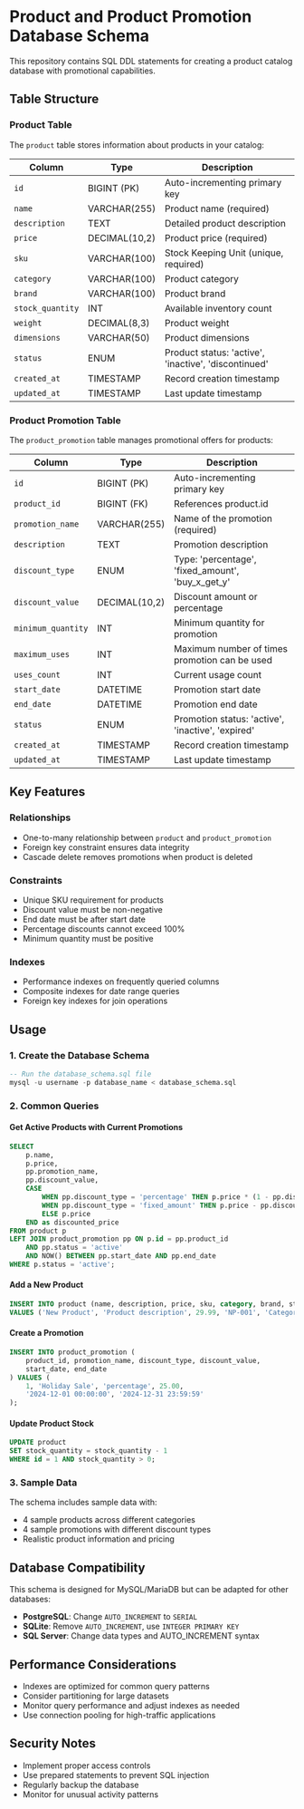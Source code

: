 # Product and Product Promotion Database Schema

This repository contains SQL DDL statements for creating a product catalog database with promotional capabilities.

## Table Structure

### Product Table
The `product` table stores information about products in your catalog:

| Column | Type | Description |
|--------|------|-------------|
| `id` | BIGINT (PK) | Auto-incrementing primary key |
| `name` | VARCHAR(255) | Product name (required) |
| `description` | TEXT | Detailed product description |
| `price` | DECIMAL(10,2) | Product price (required) |
| `sku` | VARCHAR(100) | Stock Keeping Unit (unique, required) |
| `category` | VARCHAR(100) | Product category |
| `brand` | VARCHAR(100) | Product brand |
| `stock_quantity` | INT | Available inventory count |
| `weight` | DECIMAL(8,3) | Product weight |
| `dimensions` | VARCHAR(50) | Product dimensions |
| `status` | ENUM | Product status: 'active', 'inactive', 'discontinued' |
| `created_at` | TIMESTAMP | Record creation timestamp |
| `updated_at` | TIMESTAMP | Last update timestamp |

### Product Promotion Table
The `product_promotion` table manages promotional offers for products:

| Column | Type | Description |
|--------|------|-------------|
| `id` | BIGINT (PK) | Auto-incrementing primary key |
| `product_id` | BIGINT (FK) | References product.id |
| `promotion_name` | VARCHAR(255) | Name of the promotion (required) |
| `description` | TEXT | Promotion description |
| `discount_type` | ENUM | Type: 'percentage', 'fixed_amount', 'buy_x_get_y' |
| `discount_value` | DECIMAL(10,2) | Discount amount or percentage |
| `minimum_quantity` | INT | Minimum quantity for promotion |
| `maximum_uses` | INT | Maximum number of times promotion can be used |
| `uses_count` | INT | Current usage count |
| `start_date` | DATETIME | Promotion start date |
| `end_date` | DATETIME | Promotion end date |
| `status` | ENUM | Promotion status: 'active', 'inactive', 'expired' |
| `created_at` | TIMESTAMP | Record creation timestamp |
| `updated_at` | TIMESTAMP | Last update timestamp |

## Key Features

### Relationships
- One-to-many relationship between `product` and `product_promotion`
- Foreign key constraint ensures data integrity
- Cascade delete removes promotions when product is deleted

### Constraints
- Unique SKU requirement for products
- Discount value must be non-negative
- End date must be after start date
- Percentage discounts cannot exceed 100%
- Minimum quantity must be positive

### Indexes
- Performance indexes on frequently queried columns
- Composite indexes for date range queries
- Foreign key indexes for join operations

## Usage

### 1. Create the Database Schema
```sql
-- Run the database_schema.sql file
mysql -u username -p database_name < database_schema.sql
```

### 2. Common Queries

#### Get Active Products with Current Promotions
```sql
SELECT 
    p.name,
    p.price,
    pp.promotion_name,
    pp.discount_value,
    CASE 
        WHEN pp.discount_type = 'percentage' THEN p.price * (1 - pp.discount_value/100)
        WHEN pp.discount_type = 'fixed_amount' THEN p.price - pp.discount_value
        ELSE p.price
    END as discounted_price
FROM product p
LEFT JOIN product_promotion pp ON p.id = pp.product_id 
    AND pp.status = 'active' 
    AND NOW() BETWEEN pp.start_date AND pp.end_date
WHERE p.status = 'active';
```

#### Add a New Product
```sql
INSERT INTO product (name, description, price, sku, category, brand, stock_quantity) 
VALUES ('New Product', 'Product description', 29.99, 'NP-001', 'Category', 'Brand', 100);
```

#### Create a Promotion
```sql
INSERT INTO product_promotion (
    product_id, promotion_name, discount_type, discount_value, 
    start_date, end_date
) VALUES (
    1, 'Holiday Sale', 'percentage', 25.00, 
    '2024-12-01 00:00:00', '2024-12-31 23:59:59'
);
```

#### Update Product Stock
```sql
UPDATE product 
SET stock_quantity = stock_quantity - 1 
WHERE id = 1 AND stock_quantity > 0;
```

### 3. Sample Data
The schema includes sample data with:
- 4 sample products across different categories
- 4 sample promotions with different discount types
- Realistic product information and pricing

## Database Compatibility
This schema is designed for MySQL/MariaDB but can be adapted for other databases:
- **PostgreSQL**: Change `AUTO_INCREMENT` to `SERIAL`
- **SQLite**: Remove `AUTO_INCREMENT`, use `INTEGER PRIMARY KEY`
- **SQL Server**: Change data types and AUTO_INCREMENT syntax

## Performance Considerations
- Indexes are optimized for common query patterns
- Consider partitioning for large datasets
- Monitor query performance and adjust indexes as needed
- Use connection pooling for high-traffic applications

## Security Notes
- Implement proper access controls
- Use prepared statements to prevent SQL injection
- Regularly backup the database
- Monitor for unusual activity patterns